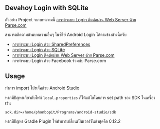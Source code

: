 ## Devahoy Login with SQLite

ตัวอย่าง Project จากบทความนี้ [การทำระบบ Login ติดต่อผ่าน Web Server ด้วย Parse.com](http://devahoy.com/2014/06/android-login-activity-with-parse-com/)

สามารถติดตามอ่านบทความอื่นๆ ในซีรีย์ Android Login ได้ตามข้างล่างนี้ครับ

- [การทำระบบ Login ด้วย SharedPreferences](http://devahoy.com/2014/06/android-login-activity-with-sharedpreferences/)
- [การทำระบบ Login ด้วย SQLite](http://devahoy.com/2014/06/android-login-activity-with-sqlite/)
- [การทำระบบ Login ติดต่อผ่าน Web Server ด้วย Parse.com](http://devahoy.com/2014/06/android-login-activity-with-parse-com/)
- การทำระบบ Login ด้วย Facebook ร่วมกับ Parse.com


## Usage

ทำการ import โปรเจ็คด้วย Android Studio 

หากมีปัญหาเกี่ยวกับไฟล์ `local.properties` ก็ให้แก้ไขโดยการ set path ของ SDK ในเครื่อง เช่น

    sdk.dir=/home/phonbopit/Programs/android-studio/sdk


หากมีปัญหา Gradle Plugin ให้ทำการเปลี่ยนเป็นเวอร์ชันล่าสุดคือ 0.12.2